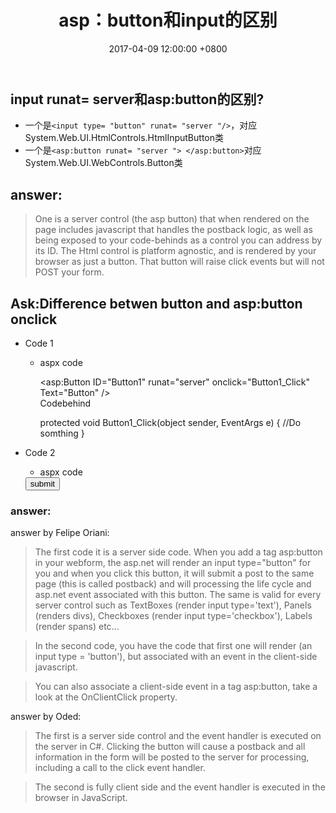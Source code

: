 ﻿---
layout: post
title: "asp：button和input的区别"
date: 2017-04-09  12:00:00 +0800
description: "asp：button和input的区别"
categories: c#
tag: [asp.net]
---   

## input runat= server和asp:button的区别?
- 一个是`<input type= "button" runat= "server "/>`，对应System.Web.UI.HtmlControls.HtmlInputButton类 
- 一个是`<asp:button runat= "server "> </asp:button>`对应System.Web.UI.WebControls.Button类

## answer:

>One is a server control (the asp button) that when rendered on the page includes javascript that handles the postback logic, as well as being exposed to your code-behinds as a control you can address by its ID. The Html control is platform agnostic, and is rendered by your browser as just a button. That button will raise click events but will not POST your form.

## Ask:Difference betwen button and asp:button onclick

- Code 1

  - aspx code

    <asp:Button ID="Button1" runat="server" onclick="Button1_Click" Text="Button" />  
    Codebehind

    protected void Button1_Click(object sender, EventArgs e)
    {
    //Do somthing
    } 

- Code 2

    - aspx code

    <input id="Submit1" type="submit" value="submit" onclick="return Submit1_onclick()" />  


    <script language="javascript" type="text/javascript">
    // <![CDATA[

    function Submit1_onclick() {
    //Do somthing
    }

    // ]]>
    </script>

### answer:

answer by Felipe Oriani:

> The first code it is a server side code. When you add a tag asp:button in your webform, the asp.net will render an input type="button" for you and when you click this button, it will submit a post to the same page (this is called postback) and will processing the life cycle and asp.net event associated with this button. The same is valid for every server control such as TextBoxes (render input type='text'), Panels (renders divs), Checkboxes (render input type='checkbox'), Labels (render spans) etc...

>In the second code, you have the code that first one will render (an input type = 'button'), but associated with an event in the client-side javascript.

>You can also associate a client-side event in a tag asp:button, take a look at the OnClientClick property.

answer by Oded:

>The first is a server side control and the event handler is executed on the server in C#. Clicking the button will cause a postback and all information in the form will be posted to the server for processing, including a call to the click event handler.

>The second is fully client side and the event handler is executed in the browser in JavaScript.
